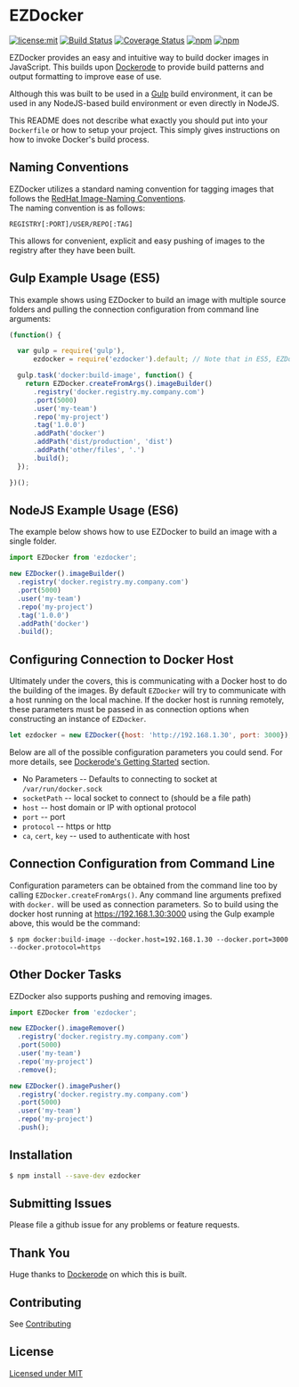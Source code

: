 # EZDocker

[![license:mit](https://img.shields.io/badge/license-mit-green.svg)](./LICENSE)
[![Build Status](https://travis-ci.org/clarkmalmgren/ezdocker.svg?branch=develop)](https://travis-ci.org/clarkmalmgren/ezdocker)
[![Coverage Status](https://coveralls.io/repos/github/clarkmalmgren/ezdocker/badge.svg?branch=develop)](https://coveralls.io/github/clarkmalmgren/ezdocker?branch=develop)
[![npm](https://img.shields.io/npm/dt/ezdocker.svg)](https://www.npmjs.com/package/ezdocker)
[![npm](https://img.shields.io/npm/v/ezdocker.svg)](https://www.npmjs.com/package/ezdocker)

EZDocker provides an easy and intuitive way to build docker images in JavaScript. This builds upon
[Dockerode](https://github.com/apocas/dockerode) to provide build patterns and output formatting to improve
ease of use.

Although this was built to be used in a [Gulp](http://gulpjs.com/) build environment, it can be used in any
NodeJS-based build environment or even directly in NodeJS.

This README does not describe what exactly you should put into your `Dockerfile` or how to setup your project.
This simply gives instructions on how to invoke Docker's build process.

## Naming Conventions

EZDocker utilizes a standard naming convention for tagging images that follows the
[RedHat Image-Naming Conventions](https://access.redhat.com/documentation/en/red-hat-enterprise-linux-atomic-host/7/recommended-practices-for-container-development/chapter-4-image-naming-conventions).  
The naming convention is as follows:

`REGISTRY[:PORT]/USER/REPO[:TAG]`

This allows for convenient, explicit and easy pushing of images to the registry after they have been built.

## Gulp Example Usage (ES5)

This example shows using EZDocker to build an image with multiple source folders and pulling the connection
configuration from command line arguments:

```javascript
(function() {

  var gulp = require('gulp'),
      ezdocker = require('ezdocker').default; // Note that in ES5, EZDocker is bound to ".default"

  gulp.task('docker:build-image', function() {
    return EZDocker.createFromArgs().imageBuilder()
      .registry('docker.registry.my.company.com')
      .port(5000)
      .user('my-team')
      .repo('my-project')
      .tag('1.0.0')
      .addPath('docker')
      .addPath('dist/production', 'dist')
      .addPath('other/files', '.')
      .build();
  });

})();

```

## NodeJS Example Usage (ES6)

The example below shows how to use EZDocker to build an image with a single folder.

```javascript
import EZDocker from 'ezdocker';

new EZDocker().imageBuilder()
  .registry('docker.registry.my.company.com')
  .port(5000)
  .user('my-team')
  .repo('my-project')
  .tag('1.0.0')
  .addPath('docker')
  .build();
```
 
## Configuring Connection to Docker Host
 
Ultimately under the covers, this is communicating with a Docker host to do the building of the images. By default
`EZDocker` will try to communicate with a host running on the local machine. If the docker host is running remotely,
these parameters must be passed in as connection options when constructing an instance of `EZDocker`. 

```javascript
let ezdocker = new EZDocker({host: 'http://192.168.1.30', port: 3000});
```

Below are all of the possible configuration parameters you could send. For more details, see
[Dockerode's Getting Started](https://github.com/apocas/dockerode#getting-started) section.

 * No Parameters -- Defaults to connecting to socket at `/var/run/docker.sock`
 * `socketPath` -- local socket to connect to (should be a file path)
 * `host` -- host domain or IP with optional protocol
 * `port` -- port
 * `protocol` -- https or http
 * `ca`, `cert`, `key` -- used to authenticate with host

## Connection Configuration from Command Line

Configuration parameters can be obtained from the command line too by calling `EZDocker.createFromArgs()`. Any command
line arguments prefixed with `docker.` will be used as connection parameters. So to build using the docker host running
at https://192.168.1.30:3000 using the Gulp example above, this would be the command:

```gulp
$ npm docker:build-image --docker.host=192.168.1.30 --docker.port=3000 --docker.protocol=https
```

## Other Docker Tasks

EZDocker also supports pushing and removing images.

```javascript
import EZDocker from 'ezdocker';

new EZDocker().imageRemover()
  .registry('docker.registry.my.company.com')
  .port(5000)
  .user('my-team')
  .repo('my-project')
  .remove();

new EZDocker().imagePusher()
  .registry('docker.registry.my.company.com')
  .port(5000)
  .user('my-team')
  .repo('my-project')
  .push();
```

## Installation

```bash
$ npm install --save-dev ezdocker
```

## Submitting Issues

Please file a github issue for any problems or feature requests.

## Thank You

Huge thanks to [Dockerode](https://github.com/apocas/dockerode) on which this is built.

## Contributing

See [Contributing](CONTRIBUTING.md)

## License

[Licensed under MIT](LICENSE)